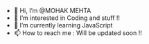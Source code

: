 - 👋 Hi, I’m @MOHAK MEHTA
- 👀 I’m interested in Coding and stuff !!
- 🌱 I’m currently learning JavaScript
- 📫 How to reach me : Will be updated soon !!

<!---
DEVILGAMINGOP/DEVILGAMINGOP is a ✨ special ✨ repository because its `README.md` (this file) appears on your GitHub profile.
You can click the Preview link to take a look at your changes.
--->
